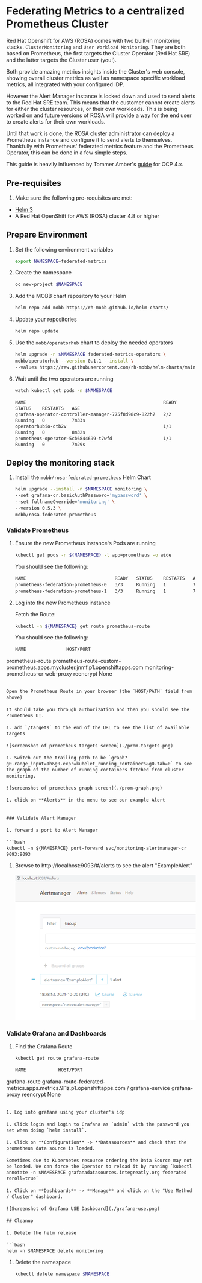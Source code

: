 # Federating Metrics to a centralized Prometheus Cluster

Red Hat Openshift for AWS (ROSA) comes with two built-in monitoring stacks. `ClusterMonitoring` and `User Workload Monitoring`. They are both based on Prometheus, the first targets the Cluster Operator (Red Hat SRE) and the latter targets the Cluster user (you!).

Both provide amazing metrics insights inside the Cluster's web console, showing overall cluster metrics as well as namespace specific workload metrics, all integrated with your configured IDP.

However the Alert Manager instance is locked down and used to send alerts to the Red Hat  SRE team. This means that the customer cannot create alerts for either the cluster resources, or their own workloads. This is being worked on and future versions of ROSA will provide a way for the end user to create alerts for their own workloads.

Until that work is done, the ROSA cluster administrator can deploy a Prometheus instance and configure it to send alerts to themselves. Thankfully with Prometheus' federated metrics feature and the Prometheus Operator, this can be done in a few simple steps.

This guide is heavily influenced by Tommer Amber's [guide](https://medium.com/@tamber/2-mini-how-to-guides-for-prometheus-on-openshift-federation-custom-infrastructure-alerting-8ec70061405d) for OCP 4.x.

## Pre-requisites

1. Make sure the following pre-requisites are met:

* [Helm 3](https://helm.sh/docs/intro/install/)
* A Red Hat OpenShift for AWS (ROSA) cluster 4.8 or higher

## Prepare Environment

1. Set the following environment variables

   ```bash
   export NAMESPACE=federated-metrics
   ```

1. Create the namespace

   ```bash
   oc new-project $NAMESPACE
   ```

1. Add the MOBB chart repository to your Helm

   ```bash
   helm repo add mobb https://rh-mobb.github.io/helm-charts/
   ```

1. Update your repositories

   ```bash
   helm repo update
   ```

1. Use the `mobb/operatorhub` chart to deploy the needed operators

   ```bash
   helm upgrade -n $NAMESPACE federated-metrics-operators \
   mobb/operatorhub --version 0.1.1 --install \
   --values https://raw.githubusercontent.com/rh-mobb/helm-charts/main/charts/rosa-federated-prometheus/files/operatorhub.yaml
   ```

1. Wait until the two operators are running

   ```bash
   watch kubectl get pods -n $NAMESPACE
   ```

   ```
   NAME                                                   READY   STATUS    RESTARTS   AGE
   grafana-operator-controller-manager-775f8d98c9-822h7   2/2     Running   0          7m33s
   operatorhubio-dtb2v                                    1/1     Running   0          8m32s
   prometheus-operator-5cb6844699-t7wfd                   1/1     Running   0          7m29s
   ```

## Deploy the monitoring stack


1. Install the `mobb/rosa-federated-prometheus` Helm Chart

   ```bash
   helm upgrade --install -n $NAMESPACE monitoring \
   --set grafana-cr.basicAuthPassword='mypassword' \
   --set fullnameOverride='monitoring' \
   --version 0.5.3 \
   mobb/rosa-federated-prometheus
   ```

### Validate Prometheus

1. Ensure the new Prometheus instance's Pods are running

   ```bash
   kubectl get pods -n ${NAMESPACE} -l app=prometheus -o wide
   ```

   You should see the following:

   ```bash
   NAME                                 READY   STATUS    RESTARTS   AGE     IP             NODE                                        NOMINATED NODE   READINESS GATES
   prometheus-federation-prometheus-0   3/3     Running   1          7m58s   10.131.0.104   ip-10-0-215-84.us-east-2.compute.internal   <none>           <none>
   prometheus-federation-prometheus-1   3/3     Running   1          7m58s   10.128.2.21    ip-10-0-146-85.us-east-2.compute.internal   <none>           <none>
   ```

1. Log into the new Prometheus instance

    Fetch the Route:

   ```bash
   kubectl -n ${NAMESPACE} get route prometheus-route
   ```

   You should see the following:

   ```bash
   NAME               HOST/PORT                                                                     PATH   SERVICES                   PORT            TERMINATION   WILDCARD
prometheus-route   prometheus-route-custom-prometheus.apps.mycluster.jnmf.p1.openshiftapps.com          monitoring-prometheus-cr   web-proxy       reencrypt     None
   ```

   Open the Prometheus Route in your browser (the `HOST/PATH` field from above)

   It should take you through authorization and then you should see the Prometheus UI.

1. add `/targets` to the end of the URL to see the list of available targets

   ![screenshot of prometheus targets screen](./prom-targets.png)

1. Switch out the trailing path to be `graph?g0.range_input=1h&g0.expr=kubelet_running_containers&g0.tab=0` to see the graph of the number of running containers fetched from cluster monitoring.

   ![screenshot of prometheus graph screen](./prom-graph.png)

1. click on **Alerts** in the menu to see our example Alert


### Validate Alert Manager

1. forward a port to Alert Manager

   ```bash
   kubectl -n ${NAMESPACE} port-forward svc/monitoring-alertmanager-cr 9093:9093
   ```

1. Browse to http://localhost:9093/#/alerts to see the alert "ExampleAlert"

   ![Screenshot of Alert Manager](./alert-manager.png)

### Validate Grafana and Dashboards

1. Find the Grafana Route

   ```bash
   kubectl get route grafana-route
   ```

   ```bash
   NAME            HOST/PORT                                                                PATH   SERVICES          PORT            TERMINATION   WILDCARD
grafana-route   grafana-route-federated-metrics.apps.metrics.9l1z.p1.openshiftapps.com   /      grafana-service   grafana-proxy   reencrypt     None
   ```

1. Log into grafana using your cluster's idp

1. Click login and login to Grafana as `admin` with the password you set when doing `helm install`.

1. Click on **Configuration** -> **Datasources** and check that the prometheus data source is loaded.

   Sometimes due to Kubernetes resource ordering the Data Source may not be loaded. We can force the Operator to reload it by running `kubectl annotate -n $NAMESPACE grafanadatasources.integreatly.org federated reroll=true`

1. Click on **Dashboards** -> **Manage** and click on the "Use Method / Cluster" dashboard.

   ![Screenshot of Grafana USE Dashboard](./grafana-use.png)

## Cleanup

1. Delete the helm release

   ```bash
   helm -n $NAMESPACE delete monitoring
   ```

1. Delete the namespace

   ```bash
   kubectl delete namespace $NAMESPACE
   ```
